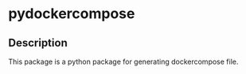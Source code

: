 # pydockercompose 
## Description

This package is a python package for generating dockercompose file.
